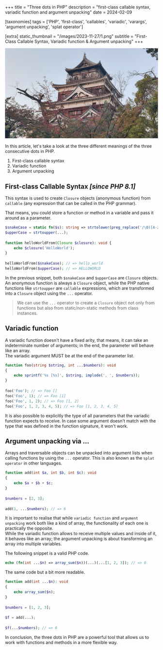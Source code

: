 +++
title = "Three dots in PHP"
description = "first-class callable syntax, variadic function and argument unpacking"
date = 2024-02-09

[taxonomies]
tags = ['PHP', 'first-class', 'callables', 'variadic', 'varargs', 'argument unpacking', 'splat operator']

[extra]
static_thumbnail = "/images/2023-11-27/1.png"
subtitle = "First-Class Callable Syntax, Variadic function & Argument unpacking"
+++

![hiroshima castle ruins](/images/2024-02-09/1.png)

In this article, let's take a look at the three different meanings of the three consecutive dots in PHP.

1. First-class callable syntax
2. Variadic function
3. Argument unpacking

## First-class Callable Syntax _[since PHP 8.1]_

This syntax is used to create `Closure` objects (anonymous function) from `callable` (any expression that can be called in the PHP grammar).

That means, you could store a function or method in a variable and pass it around as a parameter.

```php source
$snakeCase = static fn($s): string => strtolower(preg_replace('/\B([A-Z])/', '_$1', $s));
$upperCase = strtoupper(...);

function helloWorldFrom(Closure $closure): void {
    echo $closure('HelloWorld');
}

helloWorldFrom($snakeCase); // => hello_world
helloWorldFrom($upperCase); // => HELLOWORLD
```

In the previous snippet, both `$snakeCase` and `$upperCase` are `Closure` objects.<br>
An anonymous function is always a `Closure` object, while the PHP native functions like `strtoupper` are `callable` expressions, which are transformed into a `Closure` object using the `...` operator.

> We can use the `...` operator to create a `Closure` object not only from functions but also from static/non-static methods from class instances.

## Variadic function

A variadic function doesn't have a fixed arity, that means, it can take an indeterminate number of arguments; in the end, the parameter will behave like an array.<br>
The variadic argument MUST be at the end of the parameter list.

```php source
function foo(string $string, int ...$numbers): void
{
    echo sprintf('%s [%s]', $string, implode(', ', $numbers));
}

foo('Foo'); // => Foo []
foo('Foo', 1); // => Foo [1]
foo('Foo', 1, 2); // => Foo [1, 2]
foo('Foo', 1, 2, 3, 4, 5); // => Foo [1, 2, 3, 4, 5]
```

It is also possible to explicitly the type of all parameters that the variadic function expects to receive. In case some argument doesn't match with the type that was defined in the function signature, it won't work.

## Argument unpacking via ...

Arrays and traversable objects can be unpacked into argument lists when calling functions by using the `...` operator. This is also known as the `splat operator` in other languages.

```php source
function add(int $a, int $b, int $c): void
{
    echo $a + $b + $c;
}

$numbers = [2, 3];

add(1, ...$numbers); // => 6
```

<div class="separator"></div>

It is important to realise that while `variadic function` and `argument unpacking` work both like a kind of array, the functionality of each one is practically the opposite.<br>
While the variadic function allows to receive multiple values and inside of it, it behaves like an array; the argument unpacking is about transforming an array into multiple variables.

The following snippet is a valid PHP code.

```php source
echo (fn(int ...$n) => array_sum($n))(...)(...[1, 2, 3]); // => 6
```

The same code but a bit more readable.

```php source
function add(int ...$n): void
{
    echo array_sum($n);
}

$numbers = [1, 2, 3];

$f = add(...);

$f(...$numbers); // => 6
```

In conclusion, the three dots in PHP are a powerful tool that allows us to work with functions and methods in a more flexible way.